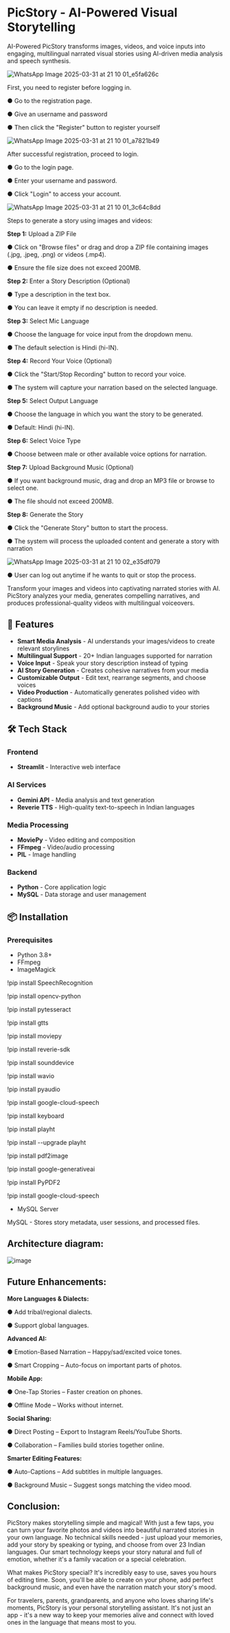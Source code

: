 # PicStory - AI-Powered Visual Storytelling

AI-Powered PicStory transforms images, videos, and voice inputs into engaging, multilingual narrated visual stories using AI-driven media analysis and speech synthesis.

![WhatsApp Image 2025-03-31 at 21 10 01_e5fa626c](https://github.com/user-attachments/assets/58fe973c-73a7-4597-8a62-43ed927c53d5)

First, you need to register before logging in.

● Go to the registration page.

● Give an username and password

● Then click the "Register" button to register yourself

![WhatsApp Image 2025-03-31 at 21 10 01_a7821b49](https://github.com/user-attachments/assets/bb2a668a-f789-4b64-a19e-7914bbfd94d6)


After successful registration, proceed to login.

● Go to the login page.

● Enter your username and password.

● Click "Login" to access your account.

![WhatsApp Image 2025-03-31 at 21 10 01_3c64c8dd](https://github.com/user-attachments/assets/c29d5f52-0307-4516-b31e-c66ba02b9014)

Steps to generate a story using images and videos: 

**Step 1:** Upload a ZIP File

 ● Click on "Browse files" or drag and drop a ZIP file containing images (.jpg, .jpeg, .png) or videos (.mp4). 
 
● Ensure the file size does not exceed 200MB. 

**Step 2:** Enter a Story Description (Optional) 

● Type a description in the text box. 

● You can leave it empty if no description is needed. 

**Step 3:** Select Mic Language 

● Choose the language for voice input from the dropdown menu. 

● The default selection is Hindi (hi-IN). 

**Step 4:** Record Your Voice (Optional) 

● Click the "Start/Stop Recording" button to record your voice.

● The system will capture your narration based on the selected language.

 **Step 5:** Select Output Language
 
 ● Choose the language in which you want the story to be generated. 
 
● Default: Hindi (hi-IN). 

**Step 6:** Select Voice Type

● Choose between male or other available voice options for narration. 

**Step 7:** Upload Background Music (Optional) 

● If you want background music, drag and drop an MP3 file or browse to select one. 

● The file should not exceed 200MB. 

**Step 8:** Generate the Story 

● Click the "Generate Story" button to start the process. 

● The system will process the uploaded content and generate a story with narration



![WhatsApp Image 2025-03-31 at 21 10 02_e35df079](https://github.com/user-attachments/assets/7dc5dac6-d8c2-485d-ad06-8331ee02f58b)

● User can log out anytime if he wants to quit or stop the process.


Transform your images and videos into captivating narrated stories with AI. PicStory analyzes your media, generates compelling narratives, and produces professional-quality videos with multilingual voiceovers.


## 🌟 Features

- **Smart Media Analysis** - AI understands your images/videos to create relevant storylines
- **Multilingual Support** - 20+ Indian languages supported for narration
- **Voice Input** - Speak your story description instead of typing
- **AI Story Generation** - Creates cohesive narratives from your media
- **Customizable Output** - Edit text, rearrange segments, and choose voices
- **Video Production** - Automatically generates polished video with captions
- **Background Music** - Add optional background audio to your stories


## 🛠️ Tech Stack

### Frontend
- **Streamlit** - Interactive web interface

### AI Services
- **Gemini API** - Media analysis and text generation
- **Reverie TTS** - High-quality text-to-speech in Indian languages

### Media Processing
- **MoviePy** - Video editing and composition
- **FFmpeg** - Video/audio processing
- **PIL** - Image handling

### Backend
- **Python** - Core application logic
- **MySQL** - Data storage and user management


## 📦 Installation

### Prerequisites
- Python 3.8+
- FFmpeg
- ImageMagick
  
!pip install SpeechRecognition

!pip install opencv-python

!pip install pytesseract

!pip install gtts

!pip install moviepy

!pip install reverie-sdk

!pip install sounddevice

!pip install wavio

!pip install pyaudio

!pip install google-cloud-speech

!pip install keyboard

!pip install playht

!pip install --upgrade playht

!pip install pdf2image

!pip install google-generativeai

!pip install PyPDF2

!pip install google-cloud-speech

- MySQL Server

MySQL - Stores story metadata, user sessions, and processed files.


## Architecture diagram:

![image](https://github.com/user-attachments/assets/0fa1a424-a71c-47dc-bb6d-f8fd7756bb39)



## Future Enhancements:

**More Languages & Dialects:**

● Add tribal/regional dialects.

● Support global languages.

**Advanced AI:**

● Emotion-Based Narration – Happy/sad/excited voice tones.

● Smart Cropping – Auto-focus on important parts of photos.

 **Mobile App:**
 
● One-Tap Stories – Faster creation on phones.

● Offline Mode – Works without internet.

**Social Sharing:**

● Direct Posting – Export to Instagram Reels/YouTube Shorts.

● Collaboration – Families build stories together online.

**Smarter Editing Features:**

● Auto-Captions – Add subtitles in multiple languages.

● Background Music – Suggest songs matching the video mood.


## Conclusion:

PicStory makes storytelling simple and magical! With just a few taps, you can turn your favorite photos and videos into beautiful narrated stories in your own language. No technical skills needed - just upload your memories, add your story by speaking or typing, and choose from over 23 Indian languages. Our smart technology keeps your story natural and full of emotion, whether it's a family vacation or a special celebration.


What makes PicStory special? It's incredibly easy to use, saves you hours of editing time. Soon, you'll be able to create on your phone, add perfect background music, and even have the narration match your story's mood.


For travelers, parents, grandparents, and anyone who loves sharing life's moments, PicStory is your personal storytelling assistant. It's not just an app - it's a new way to keep your memories alive and connect with loved ones in the language that means most to you.
